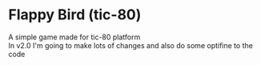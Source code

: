 # Flappy Bird (tic-80)
A simple game made for tic-80 platform <br />
In v2.0 I'm going to make lots of changes and also do some optifine to the code
